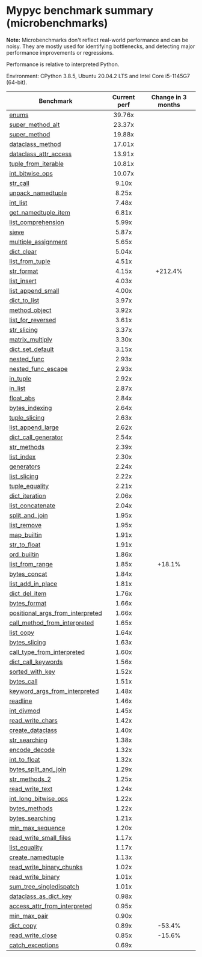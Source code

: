 # Mypyc benchmark summary (microbenchmarks)

**Note:** Microbenchmarks don't reflect real-world performance and can be noisy.
           They are mostly used for identifying bottlenecks, and detecting major performance
           improvements or regressions.

Performance is relative to interpreted Python.

Environment: CPython 3.8.5, Ubuntu 20.04.2 LTS and Intel Core i5-1145G7 (64-bit).

| Benchmark | Current perf | Change in 3 months |
| --- | :---: | :---: |
| [enums](benchmarks/enums.md) | 39.76x |  |
| [super_method_alt](benchmarks/super_method_alt.md) | 23.37x |  |
| [super_method](benchmarks/super_method.md) | 19.88x |  |
| [dataclass_method](benchmarks/dataclass_method.md) | 17.01x |  |
| [dataclass_attr_access](benchmarks/dataclass_attr_access.md) | 13.91x |  |
| [tuple_from_iterable](benchmarks/tuple_from_iterable.md) | 10.81x |  |
| [int_bitwise_ops](benchmarks/int_bitwise_ops.md) | 10.07x |  |
| [str_call](benchmarks/str_call.md) | 9.10x |  |
| [unpack_namedtuple](benchmarks/unpack_namedtuple.md) | 8.25x |  |
| [int_list](benchmarks/int_list.md) | 7.48x |  |
| [get_namedtuple_item](benchmarks/get_namedtuple_item.md) | 6.81x |  |
| [list_comprehension](benchmarks/list_comprehension.md) | 5.99x |  |
| [sieve](benchmarks/sieve.md) | 5.87x |  |
| [multiple_assignment](benchmarks/multiple_assignment.md) | 5.65x |  |
| [dict_clear](benchmarks/dict_clear.md) | 5.04x |  |
| [list_from_tuple](benchmarks/list_from_tuple.md) | 4.51x |  |
| [str_format](benchmarks/str_format.md) | 4.15x | +212.4% |
| [list_insert](benchmarks/list_insert.md) | 4.03x |  |
| [list_append_small](benchmarks/list_append_small.md) | 4.00x |  |
| [dict_to_list](benchmarks/dict_to_list.md) | 3.97x |  |
| [method_object](benchmarks/method_object.md) | 3.92x |  |
| [list_for_reversed](benchmarks/list_for_reversed.md) | 3.61x |  |
| [str_slicing](benchmarks/str_slicing.md) | 3.37x |  |
| [matrix_multiply](benchmarks/matrix_multiply.md) | 3.30x |  |
| [dict_set_default](benchmarks/dict_set_default.md) | 3.15x |  |
| [nested_func](benchmarks/nested_func.md) | 2.93x |  |
| [nested_func_escape](benchmarks/nested_func_escape.md) | 2.93x |  |
| [in_tuple](benchmarks/in_tuple.md) | 2.92x |  |
| [in_list](benchmarks/in_list.md) | 2.87x |  |
| [float_abs](benchmarks/float_abs.md) | 2.84x |  |
| [bytes_indexing](benchmarks/bytes_indexing.md) | 2.64x |  |
| [tuple_slicing](benchmarks/tuple_slicing.md) | 2.63x |  |
| [list_append_large](benchmarks/list_append_large.md) | 2.62x |  |
| [dict_call_generator](benchmarks/dict_call_generator.md) | 2.54x |  |
| [str_methods](benchmarks/str_methods.md) | 2.39x |  |
| [list_index](benchmarks/list_index.md) | 2.30x |  |
| [generators](benchmarks/generators.md) | 2.24x |  |
| [list_slicing](benchmarks/list_slicing.md) | 2.22x |  |
| [tuple_equality](benchmarks/tuple_equality.md) | 2.21x |  |
| [dict_iteration](benchmarks/dict_iteration.md) | 2.06x |  |
| [list_concatenate](benchmarks/list_concatenate.md) | 2.04x |  |
| [split_and_join](benchmarks/split_and_join.md) | 1.95x |  |
| [list_remove](benchmarks/list_remove.md) | 1.95x |  |
| [map_builtin](benchmarks/map_builtin.md) | 1.91x |  |
| [str_to_float](benchmarks/str_to_float.md) | 1.91x |  |
| [ord_builtin](benchmarks/ord_builtin.md) | 1.86x |  |
| [list_from_range](benchmarks/list_from_range.md) | 1.85x | +18.1% |
| [bytes_concat](benchmarks/bytes_concat.md) | 1.84x |  |
| [list_add_in_place](benchmarks/list_add_in_place.md) | 1.81x |  |
| [dict_del_item](benchmarks/dict_del_item.md) | 1.76x |  |
| [bytes_format](benchmarks/bytes_format.md) | 1.66x |  |
| [positional_args_from_interpreted](benchmarks/positional_args_from_interpreted.md) | 1.66x |  |
| [call_method_from_interpreted](benchmarks/call_method_from_interpreted.md) | 1.65x |  |
| [list_copy](benchmarks/list_copy.md) | 1.64x |  |
| [bytes_slicing](benchmarks/bytes_slicing.md) | 1.63x |  |
| [call_type_from_interpreted](benchmarks/call_type_from_interpreted.md) | 1.60x |  |
| [dict_call_keywords](benchmarks/dict_call_keywords.md) | 1.56x |  |
| [sorted_with_key](benchmarks/sorted_with_key.md) | 1.52x |  |
| [bytes_call](benchmarks/bytes_call.md) | 1.51x |  |
| [keyword_args_from_interpreted](benchmarks/keyword_args_from_interpreted.md) | 1.48x |  |
| [readline](benchmarks/readline.md) | 1.46x |  |
| [int_divmod](benchmarks/int_divmod.md) | 1.45x |  |
| [read_write_chars](benchmarks/read_write_chars.md) | 1.42x |  |
| [create_dataclass](benchmarks/create_dataclass.md) | 1.40x |  |
| [str_searching](benchmarks/str_searching.md) | 1.38x |  |
| [encode_decode](benchmarks/encode_decode.md) | 1.32x |  |
| [int_to_float](benchmarks/int_to_float.md) | 1.32x |  |
| [bytes_split_and_join](benchmarks/bytes_split_and_join.md) | 1.29x |  |
| [str_methods_2](benchmarks/str_methods_2.md) | 1.25x |  |
| [read_write_text](benchmarks/read_write_text.md) | 1.24x |  |
| [int_long_bitwise_ops](benchmarks/int_long_bitwise_ops.md) | 1.22x |  |
| [bytes_methods](benchmarks/bytes_methods.md) | 1.22x |  |
| [bytes_searching](benchmarks/bytes_searching.md) | 1.21x |  |
| [min_max_sequence](benchmarks/min_max_sequence.md) | 1.20x |  |
| [read_write_small_files](benchmarks/read_write_small_files.md) | 1.17x |  |
| [list_equality](benchmarks/list_equality.md) | 1.17x |  |
| [create_namedtuple](benchmarks/create_namedtuple.md) | 1.13x |  |
| [read_write_binary_chunks](benchmarks/read_write_binary_chunks.md) | 1.02x |  |
| [read_write_binary](benchmarks/read_write_binary.md) | 1.01x |  |
| [sum_tree_singledispatch](benchmarks/sum_tree_singledispatch.md) | 1.01x |  |
| [dataclass_as_dict_key](benchmarks/dataclass_as_dict_key.md) | 0.98x |  |
| [access_attr_from_interpreted](benchmarks/access_attr_from_interpreted.md) | 0.95x |  |
| [min_max_pair](benchmarks/min_max_pair.md) | 0.90x |  |
| [dict_copy](benchmarks/dict_copy.md) | 0.89x | -53.4% |
| [read_write_close](benchmarks/read_write_close.md) | 0.85x | -15.6% |
| [catch_exceptions](benchmarks/catch_exceptions.md) | 0.69x |  |
